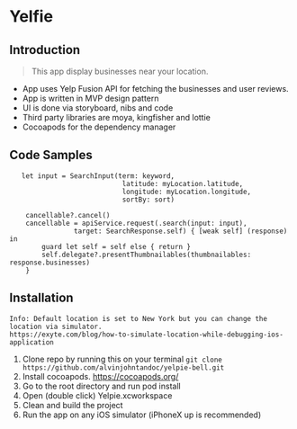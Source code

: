 # Yelfie

## Introduction

> This app display businesses near your location. 
* App uses Yelp Fusion API for fetching the businesses and user reviews.
* App is written in MVP design pattern
* UI is done via storyboard, nibs and code
* Third party libraries are moya, kingfisher and lottie 
* Cocoapods for the dependency manager

## Code Samples

       let input = SearchInput(term: keyword,
                                latitude: myLocation.latitude,
                                longitude: myLocation.longitude,
                                sortBy: sort)
        
        cancellable?.cancel()
        cancellable = apiService.request(.search(input: input),
                    target: SearchResponse.self) { [weak self] (response) in
            guard let self = self else { return }
            self.delegate?.presentThumbnailables(thumbnailables: response.businesses)
        }

## Installation

```
Info: Default location is set to New York but you can change the location via simulator. 
https://exyte.com/blog/how-to-simulate-location-while-debugging-ios-application
```

1) Clone repo by running this on your terminal `git clone https://github.com/alvinjohntandoc/yelpie-bell.git`
2) Install cocoapods. https://cocoapods.org/
3) Go to the root directory and run pod install
4) Open (double click) Yelpie.xcworkspace
5) Clean and build the project
6) Run the app on any iOS simulator (iPhoneX up is recommended)
